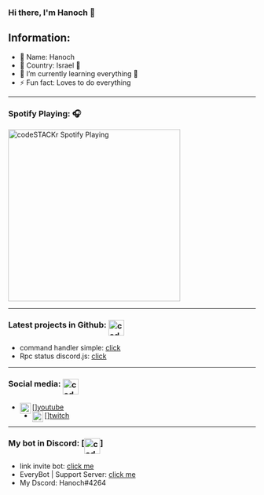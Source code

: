 ### Hi there, I'm Hanoch 👋

## Information:

- 🔭 Name: Hanoch
- 🌱 Country: Israel 💙
- 👯 I’m currently learning everything 🤣
- ⚡ Fun fact: Loves to do everything

---------------------------------------------------------------------

### Spotify Playing: 🎧

[<img src="https://now-playing-codestackr.vercel.app/api/spotify-playing" alt="codeSTACKr Spotify Playing" width="350" />](https://open.spotify.com/user/swyqyimdc12jajde4vpwd2x1b)

--------------------------------------------------------------------

### Latest projects in Github: <img align="middle" alt="codeSTACKr | YouTube" width="32px" src="https://cdn.iconscout.com/icon/free/png-512/github-154-675675.png" />

- command handler simple: [click](https://github.com/dodlidd/command-handler-simple)
- Rpc status discord.js:  [click](https://github.com/dodlidd/status-discord-js)

--------------------------------------------------------------------

### Social media: <img align="middle" alt="codeSTACKr | YouTube" width="32px" src="https://www.knownhost.com/img/app-list/socialnetwork/socialnetwork_sideimage.png" />

- [<img align="left" alt="codeSTACKr | YouTube" width="22px" src="https://cdn.jsdelivr.net/npm/simple-icons@v3/icons/youtube.svg" />][youtube](https://www.youtube.com/channel/UC72XJ0sYYEm2OYnXL3BsVSQ)
- [<img align="left" alt="codeSTACKr | YouTube" width="22px" src="https://assets.help.twitch.tv/Glitch_Purple_RGB.png" />][twitch](https://www.twitch.tv/hanoch9)

--------------------------------------------------------------------

### My bot in Discord: [<img align="middle" alt="codeSTACKr | YouTube" width="32px" src="https://media.tenor.com/images/55fb77904fc2e1ae5f18bf211795cbbe/tenor.gif" />]
- link invite bot: [click me](https://dsc.gg/everybot)
- EveryBot |  Support Server: [click me](https://dsc.gg/everybot%7Csupport-server)
- My Dscord: Hanoch#4264
